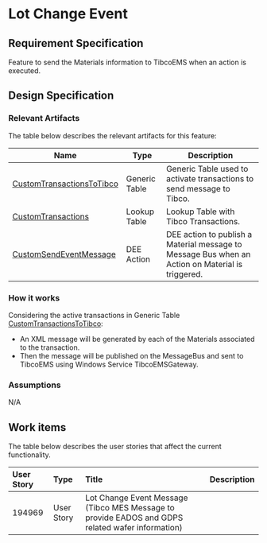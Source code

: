 # Lot Change Event

## Requirement Specification

Feature to send the Materials information to TibcoEMS when an action is executed.

## Design Specification

### Relevant Artifacts

The table below describes the relevant artifacts for this feature:

| Name | Type | Description |
| ---- | ---- | ----------- |
| [CustomTransactionsToTibco](/cmf.custom.help/techspec>artifacts>generictables>custom_transactions_to_tibco) | Generic Table | Generic Table used to activate transactions to send message to Tibco. |
| [CustomTransactions](/cmf.custom.help/techspec>artifacts>lookuptables>custom_transactions) | Lookup Table  | Lookup Table with Tibco Transactions. |
| [CustomSendEventMessage](/cmf.custom.help/techspec>artifacts>deeactions>custom_send_event_message) | DEE Action  | DEE action to publish a Material message to Message Bus when an Action on Material is triggered. |

### How it works

Considering the active transactions in Generic Table [CustomTransactionsToTibco](/cmf.custom.help/techspec>artifacts>generictables>custom_transactions_to_tibco):

* An XML message will be generated by each of the Materials associated to the transaction.
* Then the message will be published on the MessageBus and sent to TibcoEMS using Windows Service TibcoEMSGateway.

### Assumptions

N/A

## Work items

The table below describes the user stories that affect the current functionality.

| User Story | Type       | Title                                             | Description |
| :--------- | :--------- | :------------------------------------------------ | :---------- |
| 194969     | User Story | Lot Change Event Message (Tibco MES Message to provide EADOS and GDPS related wafer information) |  |
